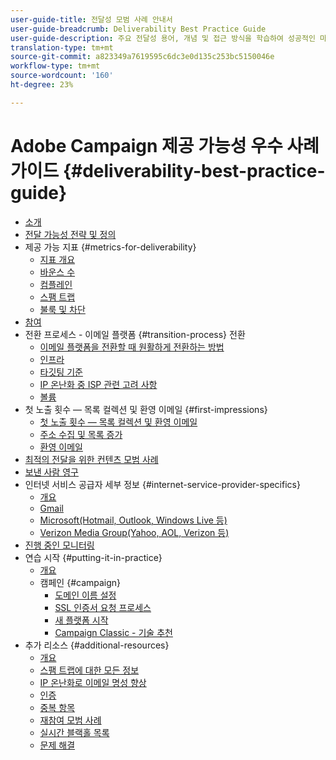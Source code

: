 ```yaml
---
user-guide-title: 전달성 모범 사례 안내서
user-guide-breadcrumb: Deliverability Best Practice Guide
user-guide-description: 주요 전달성 용어, 개념 및 접근 방식을 학습하여 성공적인 마케팅 프로그램을 위한 역량을 확보하십시오.
translation-type: tm+mt
source-git-commit: a823349a7619595c6dc3e0d135c253bc5150046e
workflow-type: tm+mt
source-wordcount: '160'
ht-degree: 23%

---
```



# Adobe Campaign 제공 가능성 우수 사례 가이드 {#deliverability-best-practice-guide}

+ [소개](/help/introduction.md)
+ [전달 가능성 전략 및 정의](/help/deliverability-strategy-and-definition.md)
+ 제공 가능 지표 {#metrics-for-deliverability}
   + [지표 개요](/help/metrics/metrics-overview.md)
   + [바운스 수](/help/metrics/bounces.md)
   + [컴플레인](/help/metrics/complaints.md)
   + [스팸 트랩](/help/metrics/spam-traps.md)
   + [불룩 및 차단](/help/metrics/bulking-and-blocking.md)
+ [참여](/help/engagement.md)
+ 전환 프로세스 - 이메일 플랫폼 {#transition-process} 전환
   + [이메일 플랫폼을 전환할 때 원활하게 전환하는 방법](/help/transition-process/switching-email-platforms.md)
   + [인프라](/help/transition-process/infrastructure.md)
   + [타깃팅 기준](/help/transition-process/targeting-criteria.md)
   + [IP 온난화 중 ISP 관련 고려 사항](/help/transition-process/isp-specific-considerations-during-ip-warming.md)
   + [볼륨](/help/transition-process/volume.md)
+ 첫 노출 횟수 — 목록 컬렉션 및 환영 이메일 {#first-impressions}
   + [첫 노출 횟수 — 목록 컬렉션 및 환영 이메일](/help/first-impressions/introduction.md)
   + [주소 수집 및 목록 증가](/help/first-impressions/address-collection-and-list-growth.md)
   + [환영 이메일](/help/first-impressions/welcome-emails.md)
+ [최적의 전달을 위한 컨텐츠 모범 사례](/help/content-best-practices-for-optimal-delivery.md)
+ [보낸 사람 영구](/help/sender-permanence.md)
+ 인터넷 서비스 공급자 세부 정보 {#internet-service-provider-specifics}
   + [개요](/help/internet-service-provider-specifics/overview.md)
   + [Gmail](/help/internet-service-provider-specifics/gmail.md)
   + [Microsoft(Hotmail, Outlook, Windows Live 등)](/help/internet-service-provider-specifics/microsoft.md)
   + [Verizon Media Group(Yahoo, AOL, Verizon 등)](/help/internet-service-provider-specifics/verizon-media-group.md)
+ [진행 중인 모니터링](/help/ongoing-monitoring.md)
+ 연습 시작 {#putting-it-in-practice}
   + [개요](/help/putting-it-in-practice/putting-it-in-practice.md)
   + 캠페인 {#campaign}
      + [도메인 이름 설정](/help/putting-it-in-practice/ac-domain-name-setup.md)
      + [SSL 인증서 요청 프로세스](/help/putting-it-in-practice/ac-ssl-certificate-request.md)
      + [새 플랫폼 시작](/help/putting-it-in-practice/ac-starting-new-platform.md)
      + [Campaign Classic - 기술 추천](/help/putting-it-in-practice/acc-technical-recommendations.md)
+ 추가 리소스 {#additional-resources}
   + [개요](/help/additional-resources/general-resources.md)
   + [스팸 트랩에 대한 모든 정보](/help/additional-resources/all-about-spam-traps.md)
   + [IP 온난화로 이메일 명성 향상](/help/additional-resources/increase-reputation-with-ip-warming.md)
   + [인증](/help/additional-resources/authentication.md)
   + [중복 항목](/help/additional-resources/duplicates.md)
   + [재참여 모범 사례](/help/additional-resources/re-engagement.md)
   + [실시간 블랙홀 목록](/help/additional-resources/blocklist-databases.md)
   + [문제 해결](/help/additional-resources/troubleshooting.md)
